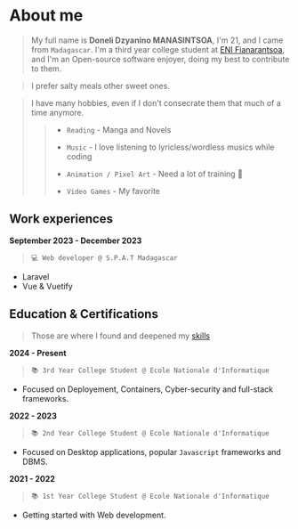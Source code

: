 # About me

> My full name is **Doneli Dzyanino MANASINTSOA**, I'm 21, and I came from `Madagascar`. I'm a third year college student at [ENI Fianarantsoa](https://eni.mg), and I'm an Open-source software enjoyer, doing my best to contribute to them.

> I prefer salty meals other sweet ones.

> I have many hobbies, even if I don't consecrate them that much of a time anymore.
>>
>> * `Reading` - Manga and Novels
>>
>> * `Music` - I love listening to lyricless/wordless musics while coding
>>
>> * `Animation / Pixel Art` - Need a lot of training :muscle:
>>
>> * `Video Games` - My favorite

## Work experiences

**September 2023 - December 2023**

> `💻 Web developer @ S.P.A.T Madagascar`

* Laravel
* Vue & Vuetify

## Education & Certifications

> Those are where I found and deepened my [skills](/skills)

**2024 - Present**

> `📚 3rd Year College Student @ Ecole Nationale d'Informatique`

* Focused on Deployement, Containers, Cyber-security and full-stack frameworks.

**2022 - 2023**

> `📚 2nd Year College Student @ Ecole Nationale d'Informatique`

* Focused on Desktop applications, popular `Javascript` frameworks and DBMS.

**2021 - 2022**

> `📚 1st Year College Student @ Ecole Nationale d'Informatique`

* Getting started with Web development.
